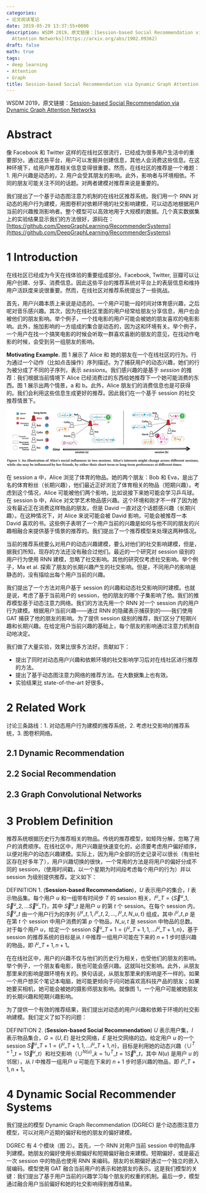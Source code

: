 ```yaml
---
categories:
- 论文阅读笔记
date: 2019-05-29 13:37:55+0000
description: WSDM 2019，原文链接：[Session-based Social Recommendation via Dynamic Graph
  Attention Networks](https://arxiv.org/abs/1902.09362)
draft: false
math: true
tags:
- deep learning
- Attention
- Graph
title: Session-based Social Recommendation via Dynamic Graph Attention Networks
---
```

WSDM 2019，原文链接：[Session-based Social Recommendation via Dynamic Graph Attention Networks](https://arxiv.org/abs/1902.09362)

<!--more-->

# Abstract

像 Facebook 和 Twitter 这样的在线社区很流行，已经成为很多用户生活中的重要部分。通过这些平台，用户可以发掘并创建信息，其他人会消费这些信息。在这种环境下，给用户推荐相关信息变得很重要。然而，在线社区的推荐是一个难题：1. 用户兴趣是动态的，2. 用户会受其朋友的影响。此外，影响者与环境相依。不同的朋友可能关注不同的话题。对两者建模对推荐来说是重要的。

我们提出了一个基于动态图注意力机制的在线社区推荐系统。我们用一个 RNN 对动态的用户行为建模，用图卷积对依赖环境的社交影响建模，可以动态地根据用户当前的兴趣推测影响者。整个模型可以高效地用于大规模的数据。几个真实数据集上的实验结果显示我们的方法很好，源码在：[https://github.com/DeepGraphLearning/RecommenderSystems](https://github.com/DeepGraphLearning/RecommenderSystems)

# 1 Introduction

在线社区已经成为今天在线体验的重要组成部分。Facebook, Twitter, 豆瓣可以让用户创建、分享、消费信息。因此这些平台的推荐系统对平台上的表层信息和维持用户活跃度来说很重要。然而，在线社区对推荐系统提出了一些挑战。

首先，用户兴趣本质上来说是动态的。一个用户可能一段时间对体育感兴趣，之后呢对音乐感兴趣。其次，因为在线社区里面的用户经常给朋友分享信息，用户也会被他们的朋友影响。举个例子，一个找电影的用户可能会被她的朋友喜欢的电影影响。此外，施加影响的一方组成的集合是动态的，因为这和环境有关。举个例子，一个用户在找一个搞笑电影的时候会听取一群喜欢喜剧的朋友的意见，在找动作电影的时候，会受到另一组朋友的影响。

**Motivating Example.** 图 1 展示了 Alice 和 她的朋友在一个在线社区的行为。行为通过一个动作（比如点击操作）序列描述。为了捕获用户的动态兴趣，她们的行为被分成了不同的子序列，表示 *sessions*。我们感兴趣的是基于 *session* 的推荐：我们根据当前情境下 Alice 已经消费过的东西给她推荐下一个她可能消费的东西。图 1 展示出两个情景，a 和 b。此外，Alice 朋友们的消费信息也是可获得的。我们会利用这些信息生成更好的推荐。因此我们在一个基于 session 的社交推荐情景下。

![Figure1](/images/session-based-social-recommendation-via-dynamic-graph-attention-networks/Fig1.JPG)

在 session a 中，Alice 浏览了体育的物品。她的两个朋友：Bob 和 Eva，是出了名的体育粉丝（长期兴趣），他们最近正好浏览了体育相关的物品（短期兴趣）。考虑到这个情况，Alice 可能被他们两个影响，比如说接下来她可能会学习乒乓球。在 session b 中，Alice 对文学艺术物品感兴趣。这个环境和刚才不一样了因为她没有最近正在消费这样物品的朋友。但是 David 一直对这个话题感兴趣（长期兴趣）。在这种情况下，对 Alice 来说可能会被 David 影响，可能会被推荐一本 David 喜欢的书。这些例子表明了一个用户当前的兴趣是如何与他不同的朋友的兴趣相融合来提供基于情景的推荐的。我们提出了一个推荐模型来处理这两种情况。

当前的推荐系统要么对用户的动态兴趣建模，要么对他们的社交影响建模，但是，据我们所知，现存的方法还没有融合过他们。最近的一个研究对 session 级别的用户行为使用 RNN 建模，忽略了社交影响。其他的研究仅考虑社交影响。举个例子，Ma et al. 探索了朋友的长期兴趣产生的社交影响。但是，不同用户的影响是静态的，没有描绘出每个用户当前的兴趣。

我们提出了一个方法对用户基于 session 的兴趣和动态社交影响同时建模。也就是说，考虑了基于当前用户的 session，他的朋友的哪个子集影响了他。我们的推荐模型基于动态注意力网络。我们的方法先用一个 RNN 对一个 session 内的用户行为建模。根据用户当前兴趣——通过 RNN 的隐藏表示捕获到的——我们使用 GAT 捕获了他的朋友的影响。为了提供 session 级别的推荐，我们区分了短期兴趣和长期兴趣。在给定用户当前兴趣的基础上，每个朋友的影响通过注意力机制自动地决定。

我们做了大量实验，效果比很多方法好。贡献如下：
- 提出了同时对动态用户兴趣和依赖环境的社交影响学习后对在线社区进行推荐的方法。
- 提出了基于动态图注意力网络的推荐方法。在大数据集上也有效。
- 实验结果比 state-of-the-art 好很多。

# 2 Related Work

讨论三条路线：1. 对动态用户行为建模的推荐系统，2. 考虑社交影响的推荐系统，3. 图卷积网络。

## 2.1 Dynamic Recommendation

## 2.2 Social Recommendation

## 2.3 Graph Convolutional Networks

# 3 Problem Definition

推荐系统根据历史行为推荐相关的物品。传统的推荐模型，如矩阵分解，忽略了用户的消费顺序。在线社区中，用户兴趣是快速变化的，必须要考虑用户偏好顺序，以便对用户的动态兴趣建模。实际上，因为用户全部的历史记录可以很长（有些社区存在好多年了），用户兴趣切换的很快，一个常用的方法是将用户的偏好分成不同的 session，（使用时间戳，以一个星期为时间段考虑每个用户的行为）并以 session 为级别提供推荐。定义如下：

DEFINITION 1. (**Session-based Recommendation**)，$U$ 表示用户的集合，$I$ 表示物品集。每个用户 $u$ 和一组带有时间步 $T$ 的 session 相关，$I^u\_T = \lbrace \vec{S}^u\_1, \vec{S}^u\_2, \dots \vec{S}^u\_T \rbrace$，其中 $\vec{S}^u\_t$ 是用户 $u$ 的第 $t$ 个 session。在每个 session 内，$\vec{S}^u\_t$ 由一个用户行为的序列 $\lbrace i^u\_{t,1}, i^u\_{t,2}, \dots, i^u\_{t,N\_{u,t}} \rbrace$ 组成，其中 $i^u\_{t,p}$ 是在第 $t$ 个 session 中用户消费的第 $p$ 个物品，$N\_{u,t}$ 是 session 中物品的总数。对于每个用户 $u$，给定一个 session $\vec{S}^u\_{T+1} = \lbrace i^u\_{T+1,1}, \dots i^u\_{T+1,n} \rbrace$，基于 session 的推荐系统的目标是从 $I$ 中推荐一组用户可能在下来的 $n+1$ 步时感兴趣的物品，即 $i^u\_{T+1, n+1}$。

在在线社区中，用户的兴趣不仅与他们的历史行为相关，也受他们的朋友的影响。举个例子，一个朋友看电影，我也可能会感兴趣。这就叫社交影响。此外，从朋友那里来的影响是跟环境有关的。换句话说，从朋友那里来的影响是不一样的。如果一个用户想买个笔记本电脑，她可能更倾向于问问她喜欢高科技产品的朋友；如果她要买相机，她可能会被她的摄影师朋友影响。就像图 1，一个用户可能被她朋友的长期兴趣和短期兴趣影响。

为了提供一个有效的推荐结果，我们提出对动态的用户兴趣和依赖于环境的社交影响建模。我们定义了如下的问题：

DEFINITION 2. (**Session-based Social Recommendation**) $U$ 表示用户集，$I$ 表示物品集合，$G=(U, E)$ 是社交网络，$E$ 是社交网络的边。给定用户 $u$ 的一个 session $\vec{S}^u\_{T+1} = \lbrace i^u\_{T+1,1}, \dots i^u\_{T+1,n} \rbrace$，目标是利用她的动态兴趣（$\cup^{T+1}\_{t=1} \vec{S}^u\_t$）和社交影响（$\cup^{N(u)}\_{k=1} \cup^T\_{t=1} \vec{S}^k\_t$，其中 $N(u)$ 是用户 $u$ 的邻居），从 $I$ 中推荐一组用户 $u$ 可能在下来的 $n+1$ 步时感兴趣的物品，即 $i^u\_{T+1, n+1}$。

# 4 Dynamic Social Recommender Systems

我们提出的模型 Dynamic Graph Recommendation (DGREC) 是个动态图注意力模型，可以对用户近期的偏好和他的朋友的偏好建模。

DGREC 有 4 个模块（图 2）。首先，一个 RNN 对用户当前 session 中的物品序列建模。她朋友的偏好使用长期偏好和短期偏好融合来建模。短期偏好，或是最近一次 session 中的物品也使用 RNN 来编码。朋友的长期偏好通过一个独立的嵌入层编码。模型使用 GAT 融合当前用户的表示和她朋友的表示。这是我们模型的关键：我们提出了基于用户当前的兴趣学习每个朋友的权重的机制。最后一步，模型通过融合用户当前偏好和她的社交影响得到推荐结果。